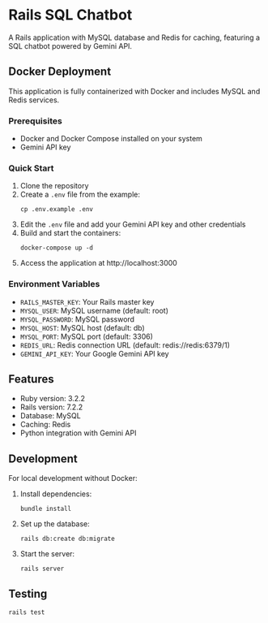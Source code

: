 # Rails SQL Chatbot

A Rails application with MySQL database and Redis for caching, featuring a SQL chatbot powered by Gemini API.

## Docker Deployment

This application is fully containerized with Docker and includes MySQL and Redis services.

### Prerequisites

- Docker and Docker Compose installed on your system
- Gemini API key

### Quick Start

1. Clone the repository
2. Create a `.env` file from the example:
   ```
   cp .env.example .env
   ```
3. Edit the `.env` file and add your Gemini API key and other credentials
4. Build and start the containers:
   ```
   docker-compose up -d
   ```
5. Access the application at http://localhost:3000

### Environment Variables

- `RAILS_MASTER_KEY`: Your Rails master key
- `MYSQL_USER`: MySQL username (default: root)
- `MYSQL_PASSWORD`: MySQL password
- `MYSQL_HOST`: MySQL host (default: db)
- `MYSQL_PORT`: MySQL port (default: 3306)
- `REDIS_URL`: Redis connection URL (default: redis://redis:6379/1)
- `GEMINI_API_KEY`: Your Google Gemini API key

## Features

* Ruby version: 3.2.2
* Rails version: 7.2.2
* Database: MySQL
* Caching: Redis
* Python integration with Gemini API

## Development

For local development without Docker:

1. Install dependencies:
   ```
   bundle install
   ```
2. Set up the database:
   ```
   rails db:create db:migrate
   ```
3. Start the server:
   ```
   rails server
   ```

## Testing

```
rails test
```
